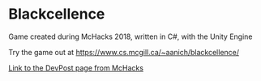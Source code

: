 # Blackcellence
Game created during McHacks 2018, written in C#, with the Unity Engine

Try the game out at https://www.cs.mcgill.ca/~aanich/blackcellence/

[Link to the DevPost page from McHacks](https://devpost.com/software/blackcellence)
